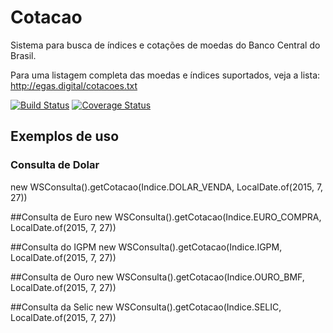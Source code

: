 # Cotacao
Sistema para busca de índices e cotações de moedas do Banco Central do Brasil.

Para uma listagem completa das moedas e índices suportados, veja a lista: http://egas.digital/cotacoes.txt

[![Build Status](https://api.travis-ci.org/wmixvideo/cotacao.png)](http://travis-ci.org/#!/wmixvideo/cotacao)
[![Coverage Status](https://coveralls.io/repos/wmixvideo/cotacao/badge.svg?branch=master&service=github)](https://coveralls.io/github/wmixvideo/cotacao?branch=master)

## Exemplos de uso

### Consulta de Dolar
new WSConsulta().getCotacao(Indice.DOLAR_VENDA, LocalDate.of(2015, 7, 27))

##Consulta de Euro
new WSConsulta().getCotacao(Indice.EURO_COMPRA, LocalDate.of(2015, 7, 27))

##Consulta do IGPM
new WSConsulta().getCotacao(Indice.IGPM, LocalDate.of(2015, 7, 27))

##Consulta de Ouro
new WSConsulta().getCotacao(Indice.OURO_BMF, LocalDate.of(2015, 7, 27))

##Consulta da Selic
new WSConsulta().getCotacao(Indice.SELIC, LocalDate.of(2015, 7, 27))
